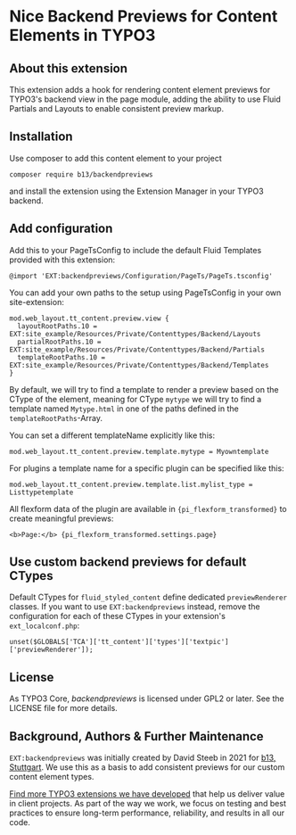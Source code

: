 # Nice Backend Previews for Content Elements in TYPO3

## About this extension

This extension adds a hook for rendering content element previews for TYPO3's backend view in the page module,
adding the ability to use Fluid Partials and Layouts to enable consistent preview markup.

## Installation

Use composer to add this content element to your project

`composer require b13/backendpreviews`

and install the extension using the Extension Manager in your TYPO3 backend.

## Add configuration

Add this to your PageTsConfig to include the default Fluid Templates provided with this extension:

```
@import 'EXT:backendpreviews/Configuration/PageTs/PageTs.tsconfig'
```

You can add your own paths to the setup using PageTsConfig in your own site-extension:

```
mod.web_layout.tt_content.preview.view {
  layoutRootPaths.10 = EXT:site_example/Resources/Private/Contenttypes/Backend/Layouts
  partialRootPaths.10 = EXT:site_example/Resources/Private/Contenttypes/Backend/Partials
  templateRootPaths.10 = EXT:site_example/Resources/Private/Contenttypes/Backend/Templates
}
```

By default, we will try to find a template to render a preview based on the CType of the element,
meaning for CType `mytype` we will try to find a template named `Mytype.html` in one of the paths defined
in the `templateRootPaths`-Array.

You can set a different templateName explicitly like this:

```
mod.web_layout.tt_content.preview.template.mytype = Myowntemplate
```

For plugins a template name for a specific plugin can be specified like this:

```
mod.web_layout.tt_content.preview.template.list.mylist_type = Listtypetemplate
```

All flexform data of the plugin are available in `{pi_flexform_transformed}` to create meaningful previews:

```
<b>Page:</b> {pi_flexform_transformed.settings.page}
```

## Use custom backend previews for default CTypes

Default CTypes for `fluid_styled_content` define dedicated `previewRenderer` classes. If you want to use `EXT:backendpreviews` instead,
remove the configuration for each of these CTypes in your extension's `ext_localconf.php`:

```
unset($GLOBALS['TCA']['tt_content']['types']['textpic']['previewRenderer']);
```

## License

As TYPO3 Core, _backendpreviews_ is licensed under GPL2 or later. See the LICENSE file for more details.

## Background, Authors & Further Maintenance

`EXT:backendpreviews` was initially created by David Steeb in 2021 for [b13, Stuttgart](https://b13.com). We use this as
a basis to add consistent previews for our custom content element types.

[Find more TYPO3 extensions we have developed](https://b13.com/useful-typo3-extensions-from-b13-to-you) that help us
deliver value in client projects. As part of the way we work, we focus on testing and best practices to ensure long-term
performance, reliability, and results in all our code.

